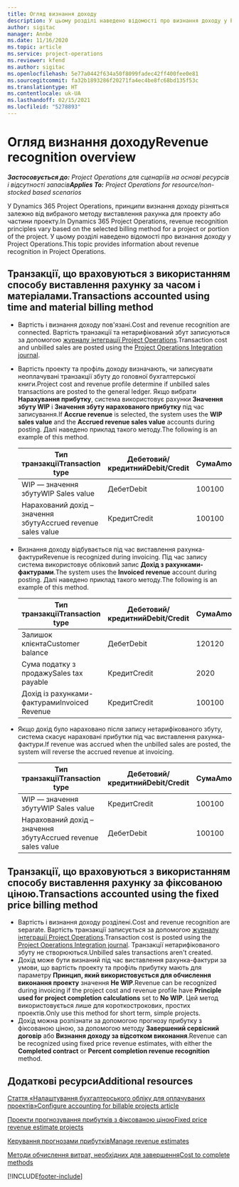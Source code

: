 ```yaml
---
title: Огляд визнання доходу
description: У цьому розділі наведено відомості про визнання доходу у Project Operations.
author: sigitac
manager: Annbe
ms.date: 11/16/2020
ms.topic: article
ms.service: project-operations
ms.reviewer: kfend
ms.author: sigitac
ms.openlocfilehash: 5e77a0442f634a50f8099fadec42ff400fee0e81
ms.sourcegitcommit: fa32b1893286f20271fa4ec4be8fc68bd135f53c
ms.translationtype: HT
ms.contentlocale: uk-UA
ms.lasthandoff: 02/15/2021
ms.locfileid: "5278893"
---
```

# <a name="revenue-recognition-overview"></a><span data-ttu-id="07566-103">Огляд визнання доходу</span><span class="sxs-lookup"><span data-stu-id="07566-103">Revenue recognition overview</span></span>

<span data-ttu-id="07566-104">_**Застосовується до:** Project Operations для сценаріїв на основі ресурсів і відсутності запасів_</span><span class="sxs-lookup"><span data-stu-id="07566-104">_**Applies To:** Project Operations for resource/non-stocked based scenarios_</span></span>

<span data-ttu-id="07566-105">У Dynamics 365 Project Operations, принципи визнання доходу різняться залежно від вибраного методу виставлення рахунка для проекту або частини проекту.</span><span class="sxs-lookup"><span data-stu-id="07566-105">In Dynamics 365 Project Operations, revenue recognition principles vary based on the selected billing method for a project or portion of the project.</span></span> <span data-ttu-id="07566-106">У цьому розділі наведено відомості про визнання доходу у Project Operations.</span><span class="sxs-lookup"><span data-stu-id="07566-106">This topic provides information about revenue recognition in Project Operations.</span></span>

## <a name="transactions-accounted-using-time-and-material-billing-method"></a><span data-ttu-id="07566-107">Транзакції, що враховуються з використанням способу виставлення рахунку за часом і матеріалами.</span><span class="sxs-lookup"><span data-stu-id="07566-107">Transactions accounted using time and material billing method</span></span>

- <span data-ttu-id="07566-108">Вартість і визнання доходу пов'язані.</span><span class="sxs-lookup"><span data-stu-id="07566-108">Cost and revenue recognition are connected.</span></span> <span data-ttu-id="07566-109">Вартість транзакції та нетарифікований збут записуються за допомогою [журналу інтеграції Project Operations](../project-accounting/project-operations-integration-journal.md).</span><span class="sxs-lookup"><span data-stu-id="07566-109">Transaction cost and unbilled sales are posted using the [Project Operations Integration journal](../project-accounting/project-operations-integration-journal.md).</span></span>
- <span data-ttu-id="07566-110">Вартість проекту та профіль доходу визначають, чи записувати неоплачувані транзакції збуту до головної бухгалтерської книги.</span><span class="sxs-lookup"><span data-stu-id="07566-110">Project cost and revenue profile determine if unbilled sales transactions are posted to the general ledger.</span></span> <span data-ttu-id="07566-111">Якщо вибрати **Нарахування прибутку**, система використовує рахунки **Значення збуту WIP** і **Значення збуту нарахованого прибутку** під час записування.</span><span class="sxs-lookup"><span data-stu-id="07566-111">If **Accrue revenue** is selected, the system uses the **WIP sales value** and the **Accrued revenue sales value** accounts during posting.</span></span> <span data-ttu-id="07566-112">Далі наведено приклад такого методу.</span><span class="sxs-lookup"><span data-stu-id="07566-112">The following is an example of this method.</span></span>  

  | <span data-ttu-id="07566-113">Тип транзакції</span><span class="sxs-lookup"><span data-stu-id="07566-113">Transaction type</span></span> | <span data-ttu-id="07566-114">Дебетовий/кредитний</span><span class="sxs-lookup"><span data-stu-id="07566-114">Debit/Credit</span></span> | <span data-ttu-id="07566-115">Сума</span><span class="sxs-lookup"><span data-stu-id="07566-115">Amount</span></span> |
  | --- | --- | --- |
  | <span data-ttu-id="07566-116">WIP — значення збуту</span><span class="sxs-lookup"><span data-stu-id="07566-116">WIP Sales value</span></span> | <span data-ttu-id="07566-117">Дебет</span><span class="sxs-lookup"><span data-stu-id="07566-117">Debit</span></span> | <span data-ttu-id="07566-118">100</span><span class="sxs-lookup"><span data-stu-id="07566-118">100</span></span> |
  | <span data-ttu-id="07566-119">Нарахований дохід – значення збуту</span><span class="sxs-lookup"><span data-stu-id="07566-119">Accrued revenue sales value</span></span> | <span data-ttu-id="07566-120">Кредит</span><span class="sxs-lookup"><span data-stu-id="07566-120">Credit</span></span> | <span data-ttu-id="07566-121">100</span><span class="sxs-lookup"><span data-stu-id="07566-121">100</span></span> |

- <span data-ttu-id="07566-122">Визнання доходу відбувається під час виставлення рахунка-фактури</span><span class="sxs-lookup"><span data-stu-id="07566-122">Revenue is recognized during invoicing.</span></span> <span data-ttu-id="07566-123">Під час запису система використовує обліковий запис **Дохід з рахунками-фактурами**.</span><span class="sxs-lookup"><span data-stu-id="07566-123">The system uses the **Invoiced revenue** account during posting.</span></span> <span data-ttu-id="07566-124">Далі наведено приклад такого методу.</span><span class="sxs-lookup"><span data-stu-id="07566-124">The following is an example of this method.</span></span>  

  | <span data-ttu-id="07566-125">Тип транзакції</span><span class="sxs-lookup"><span data-stu-id="07566-125">Transaction type</span></span> | <span data-ttu-id="07566-126">Дебетовий/кредитний</span><span class="sxs-lookup"><span data-stu-id="07566-126">Debit/Credit</span></span> | <span data-ttu-id="07566-127">Сума</span><span class="sxs-lookup"><span data-stu-id="07566-127">Amount</span></span> |
  | --- | --- | --- |
  | <span data-ttu-id="07566-128">Залишок клієнта</span><span class="sxs-lookup"><span data-stu-id="07566-128">Customer balance</span></span> | <span data-ttu-id="07566-129">Дебет</span><span class="sxs-lookup"><span data-stu-id="07566-129">Debit</span></span> | <span data-ttu-id="07566-130">120</span><span class="sxs-lookup"><span data-stu-id="07566-130">120</span></span> |
  | <span data-ttu-id="07566-131">Сума податку з продажу</span><span class="sxs-lookup"><span data-stu-id="07566-131">Sales tax payable</span></span> | <span data-ttu-id="07566-132">Кредит</span><span class="sxs-lookup"><span data-stu-id="07566-132">Credit</span></span> | <span data-ttu-id="07566-133">20</span><span class="sxs-lookup"><span data-stu-id="07566-133">20</span></span> |
  | <span data-ttu-id="07566-134">Дохід із рахунками-фактурами</span><span class="sxs-lookup"><span data-stu-id="07566-134">Invoiced Revenue</span></span> | <span data-ttu-id="07566-135">Кредит</span><span class="sxs-lookup"><span data-stu-id="07566-135">Credit</span></span> | <span data-ttu-id="07566-136">100</span><span class="sxs-lookup"><span data-stu-id="07566-136">100</span></span> |

- <span data-ttu-id="07566-137">Якщо дохід було нараховано після запису нетарифікованого збуту, система скасує нараховані прибутки під час виставлення рахунка-фактури.</span><span class="sxs-lookup"><span data-stu-id="07566-137">If revenue was accrued when the unbilled sales are posted, the system will reverse the accrued revenue at invoicing.</span></span>

  | <span data-ttu-id="07566-138">Тип транзакції</span><span class="sxs-lookup"><span data-stu-id="07566-138">Transaction type</span></span> | <span data-ttu-id="07566-139">Дебетовий/кредитний</span><span class="sxs-lookup"><span data-stu-id="07566-139">Debit/Credit</span></span> | <span data-ttu-id="07566-140">Сума</span><span class="sxs-lookup"><span data-stu-id="07566-140">Amount</span></span> |
  | --- | --- | --- |
  | <span data-ttu-id="07566-141">WIP — значення збуту</span><span class="sxs-lookup"><span data-stu-id="07566-141">WIP Sales value</span></span> | <span data-ttu-id="07566-142">Кредит</span><span class="sxs-lookup"><span data-stu-id="07566-142">Credit</span></span> | <span data-ttu-id="07566-143">100</span><span class="sxs-lookup"><span data-stu-id="07566-143">100</span></span> |
  | <span data-ttu-id="07566-144">Нарахований дохід – значення збуту</span><span class="sxs-lookup"><span data-stu-id="07566-144">Accrued revenue sales value</span></span> | <span data-ttu-id="07566-145">Дебет</span><span class="sxs-lookup"><span data-stu-id="07566-145">Debit</span></span> | <span data-ttu-id="07566-146">100</span><span class="sxs-lookup"><span data-stu-id="07566-146">100</span></span> |

## <a name="transactions-accounted-using-the-fixed-price-billing-method"></a><span data-ttu-id="07566-147">Транзакції, що враховуються з використанням способу виставлення рахунку за фіксованою ціною.</span><span class="sxs-lookup"><span data-stu-id="07566-147">Transactions accounted using the fixed price billing method</span></span>

- <span data-ttu-id="07566-148">Вартість і визнання доходу розділені.</span><span class="sxs-lookup"><span data-stu-id="07566-148">Cost and revenue recognition are separate.</span></span> <span data-ttu-id="07566-149">Вартість транзакції записується за допомогою [журналу інтеграції Project Operations](../project-accounting/project-operations-integration-journal.md).</span><span class="sxs-lookup"><span data-stu-id="07566-149">Transaction cost is posted using the [Project Operations Integration journal](../project-accounting/project-operations-integration-journal.md).</span></span> <span data-ttu-id="07566-150">Транзакції нетарифікованого збуту не створюються.</span><span class="sxs-lookup"><span data-stu-id="07566-150">Unbilled sales transactions aren't created.</span></span>
- <span data-ttu-id="07566-151">Дохід може бути визнаний під час виставлення рахунка-фактури за умови, що вартість проекту та профіль прибутку мають для параметру **Принцип, який використовується для обчислення виконання проекту** значення **Не WIP**.</span><span class="sxs-lookup"><span data-stu-id="07566-151">Revenue can be recognized during invoicing if the project cost and revenue profile have **Principle used for project completion calculations** set to **No WIP**.</span></span> <span data-ttu-id="07566-152">Цей метод використовується лише для короткострокових, простих проектів.</span><span class="sxs-lookup"><span data-stu-id="07566-152">Only use this method for short term, simple projects.</span></span>
- <span data-ttu-id="07566-153">Дохід можна розпізнати за допомогою прогнозу прибутку з фіксованою ціною, за допомогою методу **Завершений сервісний договір** або **Визнання доходу за відсотком виконання**.</span><span class="sxs-lookup"><span data-stu-id="07566-153">Revenue can be recognized using fixed price revenue estimates, with either the **Completed contract** or **Percent completion revenue recognition** method.</span></span>

## <a name="additional-resources"></a><span data-ttu-id="07566-154">Додаткові ресурси</span><span class="sxs-lookup"><span data-stu-id="07566-154">Additional resources</span></span>
[<span data-ttu-id="07566-155">Стаття «Налаштування бухгалтерського обліку для оплачуваних проектів»</span><span class="sxs-lookup"><span data-stu-id="07566-155">Configure accounting for billable projects article</span></span>](../project-accounting/configure-accounting-billable-projects.md)

[<span data-ttu-id="07566-156">Проекти прогнозування прибутків з фіксованою ціною</span><span class="sxs-lookup"><span data-stu-id="07566-156">Fixed price revenue estimate projects</span></span>](rev-rec-percentage-completion-method.md)

[<span data-ttu-id="07566-157">Керування прогнозами прибутків</span><span class="sxs-lookup"><span data-stu-id="07566-157">Manage revenue estimates</span></span>](rev-rec-completed-contract-method.md)

[<span data-ttu-id="07566-158">Методи обчислення витрат, необхідних для завершення</span><span class="sxs-lookup"><span data-stu-id="07566-158">Cost to complete methods</span></span>](cost-complete-methods.md)


[!INCLUDE[footer-include](../includes/footer-banner.md)]